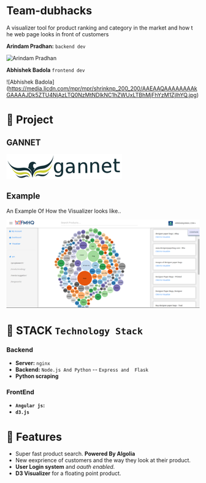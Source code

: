 # Team-dubhacks

A visualizer tool  for product ranking  and category in the  market and how t
he web page looks in front of customers

**Arindam Pradhan:** ``backend dev``

![Arindam Pradhan](https://avatars0.githubusercontent.com/u/6047805?v=3&s=200)

**Abhishek Badola** ``frontend dev``

![Abhishek Badola] (https://media.licdn.com/mpr/mpr/shrinknp_200_200/AAEAAQAAAAAAAAkGAAAAJDk5ZTU4NjAzLTQ0NzMtNDlkNC1hZWUxLTBhMjFhYzM1ZjlhYQ.jpg)


# :paperclip: Project

## GANNET

![GANNET](https://raw.githubusercontent.com/arindampradhan/Team-dubhacks/master/gannet.png)


## Example

An Example Of How the Visualizer looks like..

![GANNET](https://raw.githubusercontent.com/arindampradhan/Team-dubhacks/master/example.png)


:paperclip: STACK `Technology Stack`
======

### Backend

- **Server:**  ``nginx``
- **Backend:** ``Node.js And Python`` -- ``Express and  Flask``
- **Python scraping**

### FrontEnd

- **``Angular js``:**
- **``d3.js``**


:paperclip: Features
========

- Super fast product search. **Powered By Algolia**
- New eexprience of customers and the way they look at their product.
- **User Login system** and **oauth enabled*.*
- **D3 Visualizer** for a floating point product.
